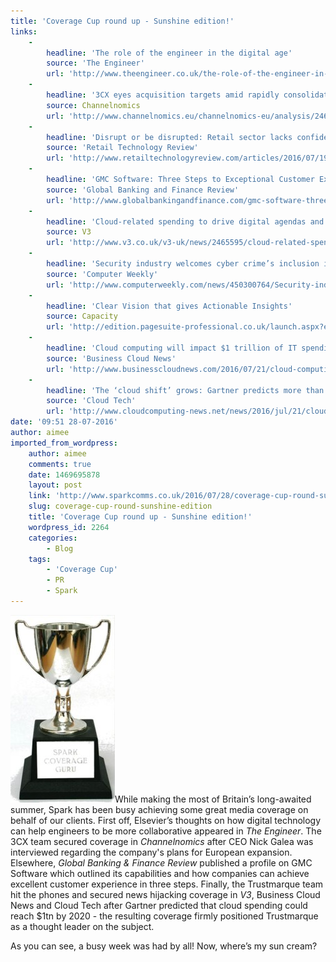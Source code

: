 ```yaml
---
title: 'Coverage Cup round up - Sunshine edition!'
links:
    -
        headline: 'The role of the engineer in the digital age'
        source: 'The Engineer'
        url: 'http://www.theengineer.co.uk/the-role-of-the-engineer-in-the-digital-age/'
    -
        headline: '3CX eyes acquisition targets amid rapidly consolidating PBX market'
        source: Channelnomics
        url: 'http://www.channelnomics.eu/channelnomics-eu/analysis/2465459/3cx-eyes-acquisition-targets-amid-rapidly-consolidating-pbx-market'
    -
        headline: 'Disrupt or be disrupted: Retail sector lacks confidence in ability to successfully navigate digital transformation'
        source: 'Retail Technology Review'
        url: 'http://www.retailtechnologyreview.com/articles/2016/07/19/disrupt-or-be-disrupted-retail-sector-lacks-confidence-in-ability-to-successfully-navigate/'
    -
        headline: 'GMC Software: Three Steps to Exceptional Customer Experience'
        source: 'Global Banking and Finance Review'
        url: 'http://www.globalbankingandfinance.com/gmc-software-three-steps-to-exceptional-customer-experience/'
    -
        headline: 'Cloud-related spending to drive digital agendas and will hit $1tn by 2020'
        source: V3
        url: 'http://www.v3.co.uk/v3-uk/news/2465595/cloud-related-spending-to-drive-digital-agendas-will-hit-usd1tn-by-2020'
    -
        headline: 'Security industry welcomes cyber crime’s inclusion in official stats'
        source: 'Computer Weekly'
        url: 'http://www.computerweekly.com/news/450300764/Security-industry-welcomes-cyber-crimes-inclusion-in-official-stats'
    -
        headline: 'Clear Vision that gives Actionable Insights'
        source: Capacity
        url: 'http://edition.pagesuite-professional.co.uk/launch.aspx?eid=866e8f6b-1ba4-4da3-909a-b3f2a6cd5553&pnum=0'
    -
        headline: 'Cloud computing will impact $1 trillion of IT spending decisions – Gartner'
        source: 'Business Cloud News'
        url: 'http://www.businesscloudnews.com/2016/07/21/cloud-computing-will-impact-1-trillion-of-it-spending-decisions-gartner/'
    -
        headline: 'The ‘cloud shift’ grows: Gartner predicts more than $1tn IT spend affected by 2020'
        source: 'Cloud Tech'
        url: 'http://www.cloudcomputing-news.net/news/2016/jul/21/cloud-shift-grows-gartner-predicts-more-1tn-it-spend-affected-2020/'
date: '09:51 28-07-2016'
author: aimee
imported_from_wordpress:
    author: aimee
    comments: true
    date: 1469695878
    layout: post
    link: 'http://www.sparkcomms.co.uk/2016/07/28/coverage-cup-round-sunshine-edition/'
    slug: coverage-cup-round-sunshine-edition
    title: 'Coverage Cup round up - Sunshine edition!'
    wordpress_id: 2264
    categories:
        - Blog
    tags:
        - 'Coverage Cup'
        - PR
        - Spark
---
```


![Coverage cup](Coverage-cup-167x300.jpg)While making the most of Britain’s long-awaited summer, Spark has been busy achieving some great media coverage on behalf of our clients. First off, Elsevier’s thoughts on how digital technology can help engineers to be more collaborative appeared in _The Engineer_. The 3CX team secured coverage in _Channelnomics_ after CEO Nick Galea was interviewed regarding the company's plans for European expansion. Elsewhere, _Global Banking & Finance Review_ published a profile on GMC Software which outlined its capabilities and how companies can achieve excellent customer experience in three steps. Finally, the Trustmarque team hit the phones and secured news hijacking coverage in _V3_, Business Cloud News and Cloud Tech after Gartner predicted that cloud spending could reach $1tn by 2020 - the resulting coverage firmly positioned Trustmarque as a thought leader on the subject.

As you can see, a busy week was had by all! Now, where’s my sun cream?
